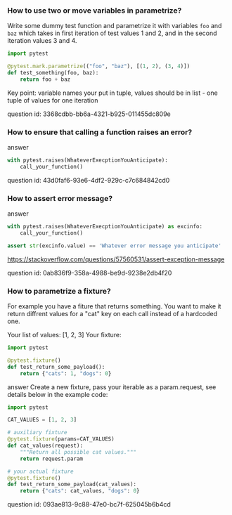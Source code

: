 ### How to use two or move variables in parametrize?

Write some dummy test function and parametrize it with variables `foo` and `baz` which takes in first iteration of 
test values 1 and 2, and in the second iteration values 3 and 4. 

```python
import pytest

@pytest.mark.parametrize(("foo", "baz"), [(1, 2), (3, 4)])
def test_something(foo, baz):
    return foo + baz
```

Key point: variable names your put in tuple, values should be in list - one tuple of values for one iteration

question id: 3368cdbb-bb6a-4321-b925-011455dc809e


### How to ensure that calling a function raises an error? 

answer
```python
with pytest.raises(WhateverExecptionYouAnticipate):
    call_your_function()
```

question id: 43d0faf6-93e6-4df2-929c-c7c684842cd0


### How to assert error message?

answer
```python
with pytest.raises(WhateverExecptionYouAnticipate) as excinfo:
    call_your_function()

assert str(excinfo.value) == 'Whatever error message you anticipate'
```

https://stackoverflow.com/questions/57560531/assert-exception-message

question id: 0ab836f9-358a-4988-be9d-9238e2db4f20


### How to parametrize a fixture?

For example you have a fiture that returns something. 
You want to make it return diffrent values for a "cat" key on each call instead of a hardcoded one. 

Your list of values: [1, 2, 3]
Your fixture: 

```python
import pytest 

@pytest.fixture()
def test_return_some_payload():
    return {"cats": 1, "dogs": 0}
```

answer
Create a new fixture, pass your iterable as a param.request, 
see details below in the example code:

```python
import pytest

CAT_VALUES = [1, 2, 3]

# auxiliary fixture
@pytest.fixture(params=CAT_VALUES)
def cat_values(request):
    """Return all possible cat values."""
    return request.param

# your actual fixture
@pytest.fixture()
def test_return_some_payload(cat_values):
    return {"cats": cat_values, "dogs": 0}
```

question id: 093ae813-9c88-47e0-bc7f-625045b6b4cd